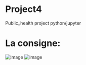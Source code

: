 # Project4
Public_health project python/jupyter


# **La consigne:**


![image](https://user-images.githubusercontent.com/39251088/177045057-3d68e0f6-c0ad-4de6-8cba-cdc8b3c22f2f.png)
![image](https://user-images.githubusercontent.com/39251088/177045103-e2583947-3d2c-4ea0-a0f5-256ad7603809.png)


